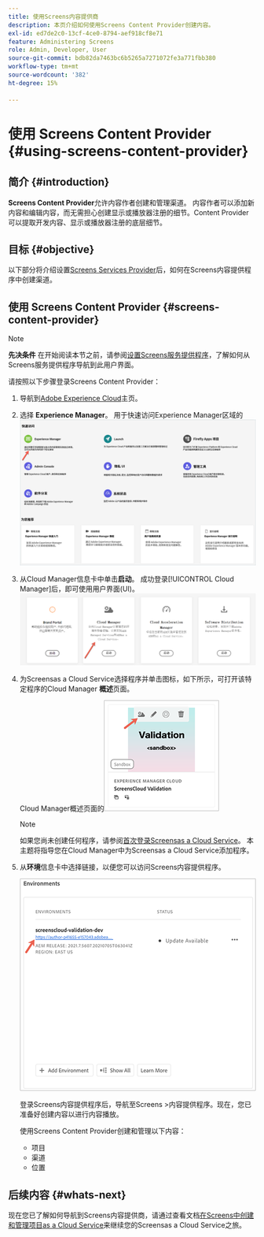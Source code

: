 ```yaml
---
title: 使用Screens内容提供商
description: 本页介绍如何使用Screens Content Provider创建内容。
exl-id: ed7de2c0-13cf-4ce0-8794-aef918cf8e71
feature: Administering Screens
role: Admin, Developer, User
source-git-commit: bdb82da7463bc6b5265a7271072fe3a771fbb380
workflow-type: tm+mt
source-wordcount: '382'
ht-degree: 15%

---
```


# 使用 Screens Content Provider {#using-screens-content-provider}

## 简介 {#introduction}

**Screens Content Provider**&#x200B;允许内容作者创建和管理渠道。 内容作者可以添加新内容和编辑内容，而无需担心创建显示或播放器注册的细节。Content Provider 可以提取开发内容、显示或播放器注册的底层细节。

## 目标 {#objective}

以下部分将介绍设置[Screens Services Provider](https://experienceleague.adobe.com/docs/experience-manager-cloud-service/content/screens-as-cloud-service/configure-screens-cloud/using-screens-content-provider.html?lang=zh-Hans)后，如何在Screens内容提供程序中创建渠道。

## 使用 Screens Content Provider {#screens-content-provider}

>[!NOTE]
>**先决条件**
>在开始阅读本节之前，请参阅[设置Screens服务提供程序](https://experienceleague.adobe.com/docs/experience-manager-cloud-service/content/screens-as-cloud-service/configure-screens-cloud/navigating-to-screens-services-provider.html?lang=zh-Hans)，了解如何从Screens服务提供程序导航到此用户界面。

请按照以下步骤登录Screens Content Provider：

1. 导航到[Adobe Experience Cloud](https://experience.adobe.com)主页。

1. 选择 **Experience Manager**。
   用于快速访问Experience Manager区域的![登录页面。](/help/implementing/cloud-manager/getting-access-to-aem-in-cloud/assets/landing-page1.png)

1. 从Cloud Manager信息卡中单击&#x200B;**启动**。 成功登录[!UICONTROL Cloud Manager]后，即可使用用户界面(UI)。
   ![Cloud Manager的四个区域 — Brand Portal、Cloud Manager、Cloud Acceleration Manager和Software Distribution — 每个区域均显示自己的Launch按钮。](/help/implementing/cloud-manager/getting-access-to-aem-in-cloud/assets/landing-page2.png)

1. 为Screensas a Cloud Service选择程序并单击图标，如下所示，可打开该特定程序的Cloud Manager **概述**&#x200B;页面。

   Cloud Manager概述页面的![图标显示在工具栏的最左侧。](/help/screens-cloud/assets/configure/screens-cp-1.png)

   >[!NOTE]
   >如果您尚未创建任何程序，请参阅[首次登录Screensas a Cloud Service](https://experienceleague.adobe.com/docs/experience-manager-cloud-service/content/screens-as-cloud-service/onboarding-screens-cloud/first-time-login-screens-cloud.html?lang=zh-Hans)。 本主题将指导您在Cloud Manager中为Screensas a Cloud Service添加程序。

1. 从&#x200B;**环境**&#x200B;信息卡中选择链接，以便您可以访问Screens内容提供程序。

   ![环境信息卡中突出显示的链接允许您访问Screens内容提供商。](/help/screens-cloud/assets/configure/screens-cp-2.png)

   登录Screens内容提供程序后，导航至Screens >内容提供程序。现在，您已准备好创建内容以进行内容播放。

   使用Screens Content Provider创建和管理以下内容：

   * 项目
   * 渠道
   * 位置

## 后续内容 {#whats-next}

现在您已了解如何导航到Screens内容提供商，请通过查看文档[在Screens中创建和管理项目as a Cloud Service](https://experienceleague.adobe.com/docs/experience-manager-cloud-service/content/screens-as-cloud-service/create-content/creating-projects-screens-cloud.html?lang=zh-Hans)来继续您的Screensas a Cloud Service之旅。

